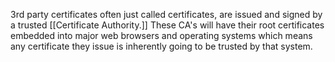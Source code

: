 
3rd party certificates often just called certificates, are issued and signed by a trusted [[Certificate Authority.]] These CA's will have their root certificates embedded into major web browsers and operating systems which means any certificate they issue is inherently going to be trusted by that system.